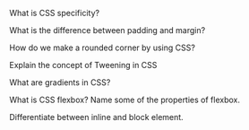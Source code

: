 What is CSS specificity?

What is the difference between padding and margin?

How do we make a rounded corner by using CSS?

Explain the concept of Tweening in CSS

What are gradients in CSS?

What is CSS flexbox? Name some of the properties of flexbox.
  
 Differentiate between inline and block element.
